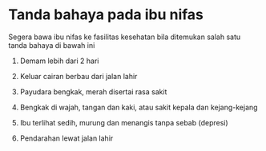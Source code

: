 # Tanda bahaya pada ibu nifas

Segera bawa ibu nifas ke fasilitas kesehatan bila ditemukan salah satu tanda bahaya di bawah ini

1. Demam lebih dari 2 hari

2. Keluar cairan berbau dari jalan lahir

3. Payudara bengkak, merah disertai rasa sakit

4. Bengkak di wajah, tangan dan kaki, atau sakit kepala dan kejang-kejang

5. Ibu terlihat sedih, murung dan menangis tanpa sebab (depresi)

6. Pendarahan lewat jalan lahir